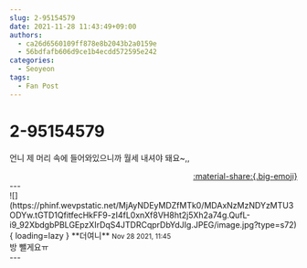 ```yaml
---
slug: 2-95154579
date: 2021-11-28 11:43:49+09:00
authors:
  - ca26d6560109ff878e8b2043b2a0159e
  - 56bdfafb606d9ce1b4ecdd572595e242
categories:
  - Seoyeon
tags:
  - Fan Post
---
```


# 2-95154579

<div class="post-container" markdown="1">
<div class="content-container md-sidebar__scrollwrap" markdown="1">

언니 제 머리 속에 들어와있으니까 월세 내셔야 돼요~,,

</div>
</div>

<div style="text-align: right;" markdown="1">
<a href="https://weverse.io/fromis9/fanpost/2-95154579" style="text-align: right;">:material-share:{.big-emoji}</a>
</div>
---

<div class="comments-container md-sidebar__scrollwrap" markdown="1">
<div class="comment" markdown="1">
<div class='id-container' markdown="1">
![](https://phinf.wevpstatic.net/MjAyNDEyMDZfMTk0/MDAxNzMzNDYzMTU3ODYw.tGTD1QfitfecHkFF9-zI4fL0xnXf8VH8ht2j5Xh2a74g.QufL-i9_92XbdgbPBLGEpzXIrDqS4JTDRCqprDbYdJIg.JPEG/image.jpg?type=s72){ loading=lazy }
**<span class="artist">더여니</span>** <small>Nov 28 2021, 11:45</small><br>
</div>
<div class='comment-body' markdown="1">
방 뺄게요ㅠ
</div>
</div>
</div>
---
